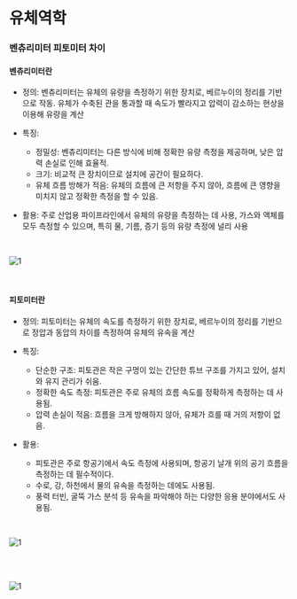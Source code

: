 # 유체역학

### 벤츄리미터 피토미터 차이

#### 벤츄리미터란

- 정의: 벤츄리미터는 유체의 유량을 측정하기 위한 장치로, 베르누이의 정리를 기반으로 작동. 유체가 수축된 관을 통과할 때 속도가 빨라지고 압력이 감소하는 현상을 이용해 유량을 계산

- 특징: 
    - 정밀성: 벤츄리미터는 다른 방식에 비해 정확한 유량 측정을 제공하며, 낮은 압력 손실로 인해 효율적.
    - 크기: 비교적 큰 장치이므로 설치에 공간이 필요하다.
    - 유체 흐름 방해가 적음: 유체의 흐름에 큰 저항을 주지 않아, 흐름에 큰 영향을 미치지 않고 정확한 측정을 할 수 있음.

- 활용: 주로 산업용 파이프라인에서 유체의 유량을 측정하는 데 사용, 가스와 액체를 모두 측정할 수 있으며, 특히 물, 기름, 증기 등의 유량 측정에 널리 사용

<br/>

![1](/이미지/벤츄리미터.webp)

<br/>


#### 피토미터란

- 정의: 피토미터는 유체의 속도를 측정하기 위한 장치로, 베르누이의 정리를 기반으로 정압과 동압의 차이를 측정하여 유체의 유속을 계산

- 특징: 
    - 단순한 구조: 피토관은 작은 구멍이 있는 간단한 튜브 구조를 가지고 있어, 설치와 유지 관리가 쉬움.
    - 정확한 속도 측정: 피토관은 주로 유체의 흐름 속도를 정확하게 측정하는 데 사용됨.
    - 압력 손실이 적음: 흐름을 크게 방해하지 않아, 유체가 흐를 때 거의 저항이 없음.

- 활용:
    - 피토관은 주로 항공기에서 속도 측정에 사용되며, 항공기 날개 위의 공기 흐름을 측정하는 데 필수적이다.
    - 수로, 강, 하천에서 물의 유속을 측정하는 데에도 사용됨.
    - 풍력 터빈, 굴뚝 가스 분석 등 유속을 파악해야 하는 다양한 응용 분야에서도 사용됨.

<br/>

![1](/이미지/피토관.webp)

<br/>

<br/>

![1](/이미지/관_차이점.PNG)

<br/>